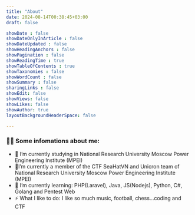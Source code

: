```yaml
---
title: "About"
date: 2024-08-14T00:38:45+03:00
draft: false

showDate : false
showDateOnlyInArticle : false
showDateUpdated : false
showHeadingAnchors : false
showPagination : false
showReadingTime : true
showTableOfContents : true
showTaxonomies : false 
showWordCount : false
showSummary : false
sharingLinks : false
showEdit: false
showViews: false
showLikes: false
showAuthor: true
layoutBackgroundHeaderSpace: false

---
```



### 💁‍♂️ Some infomations about me:

- 🌁 I’m currently studying in National Research University Moscow Power Engineering Institute (MPEI)
- 📱I’m currently a member of the CTF SeaHatVN and Unicron team of National Research University Moscow Power Engineering Institute (MPEI)
- 🌱 I’m currently learning: PHP(Laravel), Java, JS(Nodejs), Python, C#, Golang and Pentest Web
- ⚡ What I like to do: I like so much music, football, chess...coding and CTF

